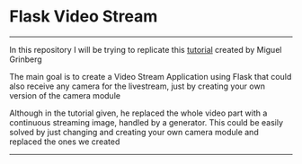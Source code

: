 # Flask Video Stream

-------

In this repository I will be trying to replicate this <a href='https://blog.miguelgrinberg.com/post/video-streaming-with-flask'>tutorial</a> created by  Miguel Grinberg

The main goal is to create a Video Stream Application using Flask that could also receive any camera for the livestream, just by creating your own version of the camera module

Although in the tutorial given, he replaced the whole video part with a continuous streaming image, handled by a generator.
This could be easily solved by just changing and creating your own camera module and replaced the ones we created

-------


